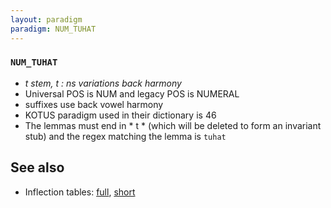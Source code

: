 ```yaml
---
layout: paradigm
paradigm: NUM_TUHAT
---
```

### ` NUM_TUHAT `

* _t stem, t : ns variations back harmony_
* Universal POS is NUM and legacy POS is NUMERAL
* suffixes use back vowel harmony
* KOTUS paradigm used in their dictionary is 46
* The lemmas must end in * t * (which will be deleted to form an invariant stub) and the regex matching the lemma is ` tuhat `

## See also

* Inflection tables: [full](gen/T/tuhat.html), [short](gen/T/tuhat_wikt.html)

